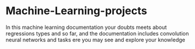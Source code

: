 # Machine-Learning-projects
In this machine learning documentation your doubts meets about regressions types and so far, and the documentation includes  convolution neural networks and tasks ere you may see and explore your knowledge
